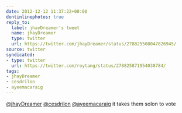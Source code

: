 ```yaml
---
date: 2012-12-12 11:37:22+00:00
dontinlinephotos: true
reply_to:
  label: jhayDreamer's tweet
  name: jhayDreamer
  type: twitter
  url: https://twitter.com/jhayDreamer/status/278825508047826945/
source: twitter
syndicated:
- type: twitter
  url: https://twitter.com/roytang/status/278825871954038784/
tags:
- jhayDreamer
- cesdrilon
- ayeemacaraig
---
```


[@jhayDreamer](https://twitter.com/jhayDreamer/) [@cesdrilon](https://twitter.com/cesdrilon/) [@ayeemacaraig](https://twitter.com/ayeemacaraig/) it takes them solon to vote